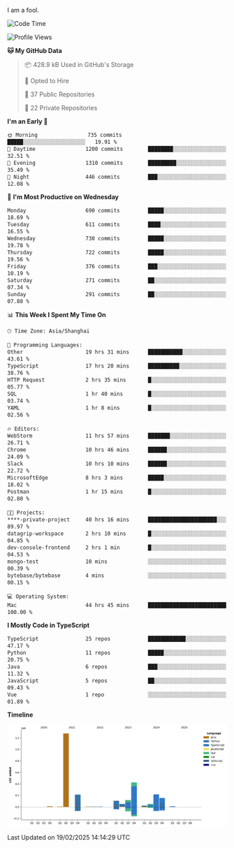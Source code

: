 I am a fool.

<!--START_SECTION:waka-->
![Code Time](http://img.shields.io/badge/Code%20Time-2%2C593%20hrs%2046%20mins-blue)

![Profile Views](http://img.shields.io/badge/Profile%20Views-4-blue)

**🐱 My GitHub Data** 

> 📦 428.9 kB Used in GitHub's Storage 
 > 
> 💼 Opted to Hire
 > 
> 📜 37 Public Repositories 
 > 
> 🔑 22 Private Repositories 
 > 
**I'm an Early 🐤** 

```text
🌞 Morning                735 commits         █████░░░░░░░░░░░░░░░░░░░░   19.91 % 
🌆 Daytime                1200 commits        ████████░░░░░░░░░░░░░░░░░   32.51 % 
🌃 Evening                1310 commits        █████████░░░░░░░░░░░░░░░░   35.49 % 
🌙 Night                  446 commits         ███░░░░░░░░░░░░░░░░░░░░░░   12.08 % 
```
📅 **I'm Most Productive on Wednesday** 

```text
Monday                   690 commits         █████░░░░░░░░░░░░░░░░░░░░   18.69 % 
Tuesday                  611 commits         ████░░░░░░░░░░░░░░░░░░░░░   16.55 % 
Wednesday                730 commits         █████░░░░░░░░░░░░░░░░░░░░   19.78 % 
Thursday                 722 commits         █████░░░░░░░░░░░░░░░░░░░░   19.56 % 
Friday                   376 commits         ███░░░░░░░░░░░░░░░░░░░░░░   10.19 % 
Saturday                 271 commits         ██░░░░░░░░░░░░░░░░░░░░░░░   07.34 % 
Sunday                   291 commits         ██░░░░░░░░░░░░░░░░░░░░░░░   07.88 % 
```


📊 **This Week I Spent My Time On** 

```text
🕑︎ Time Zone: Asia/Shanghai

💬 Programming Languages: 
Other                    19 hrs 31 mins      ███████████░░░░░░░░░░░░░░   43.61 % 
TypeScript               17 hrs 20 mins      ██████████░░░░░░░░░░░░░░░   38.76 % 
HTTP Request             2 hrs 35 mins       █░░░░░░░░░░░░░░░░░░░░░░░░   05.77 % 
SQL                      1 hr 40 mins        █░░░░░░░░░░░░░░░░░░░░░░░░   03.74 % 
YAML                     1 hr 8 mins         █░░░░░░░░░░░░░░░░░░░░░░░░   02.56 % 

🔥 Editors: 
WebStorm                 11 hrs 57 mins      ███████░░░░░░░░░░░░░░░░░░   26.71 % 
Chrome                   10 hrs 46 mins      ██████░░░░░░░░░░░░░░░░░░░   24.09 % 
Slack                    10 hrs 10 mins      ██████░░░░░░░░░░░░░░░░░░░   22.72 % 
MicrosoftEdge            8 hrs 3 mins        █████░░░░░░░░░░░░░░░░░░░░   18.02 % 
Postman                  1 hr 15 mins        █░░░░░░░░░░░░░░░░░░░░░░░░   02.80 % 

🐱‍💻 Projects: 
****-private-project     40 hrs 16 mins      ██████████████████████░░░   89.97 % 
datagrip-workspace       2 hrs 10 mins       █░░░░░░░░░░░░░░░░░░░░░░░░   04.85 % 
dev-console-frontend     2 hrs 1 min         █░░░░░░░░░░░░░░░░░░░░░░░░   04.53 % 
mongo-test               10 mins             ░░░░░░░░░░░░░░░░░░░░░░░░░   00.39 % 
bytebase/bytebase        4 mins              ░░░░░░░░░░░░░░░░░░░░░░░░░   00.15 % 

💻 Operating System: 
Mac                      44 hrs 45 mins      █████████████████████████   100.00 % 
```

**I Mostly Code in TypeScript** 

```text
TypeScript               25 repos            ████████████░░░░░░░░░░░░░   47.17 % 
Python                   11 repos            █████░░░░░░░░░░░░░░░░░░░░   20.75 % 
Java                     6 repos             ███░░░░░░░░░░░░░░░░░░░░░░   11.32 % 
JavaScript               5 repos             ██░░░░░░░░░░░░░░░░░░░░░░░   09.43 % 
Vue                      1 repo              ░░░░░░░░░░░░░░░░░░░░░░░░░   01.89 % 
```



**Timeline**

![Lines of Code chart](https://raw.githubusercontent.com/VeejaLiu/VeejaLiu/master/assets/bar_graph.png)


 Last Updated on 19/02/2025 14:14:29 UTC
<!--END_SECTION:waka-->

